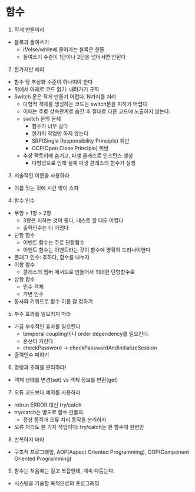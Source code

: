 # 함수

1. 작게 만들어라 
- 블록과 들여쓰기
  - if/else/while에 들어가는 블록은 한줄
  - 들여쓰기 수준이 1단이나 2단을 넘어서면 안된다


2. 한가지만 해라
- 함수 당 추상화 수준이 하나여야 한다
- 위에서 아래로 코드 읽기: 내려가기 규칙
- Switch 문은 작게 만들기 어렵다. N가지를 처리
  - 다형적 객체를 생성하는 코드는 switch문을 피하기 어렵다
  - 이때는 주로 상속관계로 숨긴 후 절대로 다른 코드에 노출하지 않는다. 
  - switch 문의 문제
    - 함수가 너무 길다
    - 한가지 작업만 하지 않는다
    - SRP(Single Responsibility Principle) 위반
    - OCP(Open Close Principle) 위반
  - 추상 팩토리에 숨기고, 파생 클래스로 인스턴스 생성
    - 다형성으로 인해 실제 파생 클래스의 함수가 실행 


3. 서술적인 이름을 사용하라
- 이름 짓는 것에 시간 많이 스자


4. 함수 인수
- 무항 > 1항 > 2항 
  - 3항은 피하는 것이 좋다, 테스트 할 때도 어렵다
  - 출력인수는 더 어렵다
- 단항 함수
  - 이벤트 함수는 주로 단항함수
  - 이벤트 함수는 이벤트라는 것이 함수에 명확히 드러나야한다
- 플래그 인수: 추하다, 함수를 나누자
- 이항 함수
  - 클래스의 멤버 메서드로 만들어서 최대한 단항함수로
- 삼항 함수
  - 인수 객체
  - 가변 인수
- 동사와 키워드로 함수 이름 잘 정하기   


5. 부수 효과를 일으키지 마라
- 가끔 부수적인 효과를 일으킨다
  -  temporal coupling이나 order dependency를 일으킨다.
  -  혼선이 커진다
    - checkPassword &rarr; checkPasswordAndInitializeSession
- 출력인수 피하기   


6. 명령과 조회를 분리하라!
- 객체 상태를 변경(set) vs 객체 정보를 반환(get)


7. 오류 코드보다 예외를 사용하라
- retrun ERROR 대신 try/catch
- try/catch는 별도로 함수 만들자.
  - 정상 동작과 오류 처리 동작을 분리하자
- 오류 처리도 한 가지 작업이다: try/catch는 한 함수에 한번만  


8. 반복하지 마라
- 구조적 프로그래밍, AOP(Aspect Oriented Programming), COP(Component Oriented Programming)


9. 함수는 처음에는 길고 복잡한데, 계속 다듬는다.
- 시스템을 기술할 목적으로의 프로그래밍
